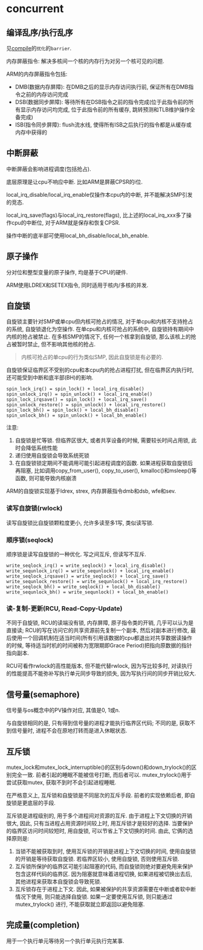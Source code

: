 # concurrent
## 编译乱序/执行乱序
见[compile](compile/compile.md)的`优化`的`barrier`.

内存屏蔽指令: 解决多核间一个核的内存行为对另一个核可见的问题.

ARM的内存屏蔽指令包括:
- DMB(数据内存屏障): 在DMB之后的显示内存访问执行前, 保证所有在DMB指令之前的内存访问完成
- DSB(数据同步屏障): 等待所有在DSB指令之前的指令完成(位于此指令前的所有显示内存访问均完成, 位于此指令前的所有缓存, 跳转预测和TLB维护操作全备完成)
- ISB(指令同步屏障): flush流水线, 使得所有ISB之后执行的指令都是从缓存或内存中获得的

## 中断屏蔽
中断屏蔽会影响进程调度(包括抢占).

底层原理是让cpu不响应中断. 比如ARM是屏蔽CPSR的i位.

local_irq_disable/local_irq_enable仅操作本cpu内的中断, 并不能解决SMP引发的竞态.

local_irq_save(flags)与local_irq_restore(flags), 比上述的local_irq_xxx多了操作cpu的中断位, 对于ARM就是保存和恢复CPSR.

操作中断的底半部可使用local_bh_disable/local_bh_enable.

## 原子操作
分对位和整型变量的原子操作, 均是基于CPU的硬件.

ARM使用LDREX和SETEX指令, 同时适用于核内/多核的并发.

## 自旋锁
自旋锁主要针对SMP或单cpu但内核可抢占的情况, 对于单cpu和内核不支持抢占的系统, 自旋锁退化为空操作. 在单cpu和内核可抢占的系统中, 自旋锁持有期间中内核的抢占被禁止. 在多核SMP的情况下, 任何一个核拿到自旋锁, 那么该核上的抢占被暂时禁止, 但不影响其他核的抢占.

> 内核可抢占的单cpu的行为类似SMP, 因此自旋锁是有必要的.

自旋锁保证临界区不受别的cpu和本cpu内的抢占进程打扰, 但在临界区内执行时, 还可能受到中断和底半部(BH)的影响.

```
spin_lock_irq() = spin_lock() + local_irq_disable()
spin_unlock_irq() = spin_unlock() + local_irq_enable()
spin_lock_irqsave() = spin_lock() + local_irq_save()
spin_unlock_restore() = spin_unlock() + local_irq_restore()
spin_lock_bh() = spin_lock() + local_bh_disable()
spin_unlock_bh() = spin_unlock() + local_bh_enable()
```

注意:
1. 自旋锁是忙等锁. 但临界区很大, 或者共享设备的时候, 需要较长时间占用锁, 此时会降低系统性能
1. 递归使用自旋锁会导致系统死锁
1. 在自旋锁锁定期间不能调用可能引起进程调度的函数. 如果进程获取自旋锁后再阻塞, 比如调用copy_from_user(), copy_to_user(), kmalloc()和msleep()等函数, 则可能导致内核崩溃

ARM的自旋锁实现基于ldrex, strex, 内存屏蔽指令dmb和dsb, wfe和sev.

### 读写自旋锁(rwlock)
读写自旋锁比自旋锁颗粒度更小, 允许多读至多1写, 类似读写锁.

### 顺序锁(seqlock)
顺序锁是读写自旋锁的一种优化. 写之间互斥, 但读写不互斥.

```
write_seqlock_irq() = write_seqlock() + local_irq_disable()
write_sequnlock_irq() = write_sequnlock() + local_irq_enable()
write_seqlock_irqsave() = write_seqlock() + local_irq_save()
write_sequnlock_restore() = write_sequnlock() + local_irq_restore()
write_seqlock_bh() = write_seqlock() + local_bh_disable()
write_sequnlock_bh() = write_sequnlock() + local_bh_enable()
```

### 读-复制-更新(RCU, Read-Copy-Update)
不同于自旋锁, RCU的读端没有锁, 内存屏障, 原子指令类的开销, 几乎可以认为是直接读; RCU的写在访问它的共享资源前先复制一个副本, 然后对副本进行修改, 最后使用一个回调机制在适当时间(所有引用该数据的cpu都退出对共享数据读操作的时候, 等待适当时机的时间被称为宽限期即Grace Period)把指向原数据的指针指向副本.

RCU可看作rwlock的高性能版本, 但不能代替rwlock, 因为写比较多时, 对读执行的性能提高不能弥补写执行单元同步导致的损失, 因为写执行间的同步开销比较大.

## 信号量(semaphore)
信号量与os概念中的PV操作对应, 其值是0, 1或n.

与自旋锁相同的是, 只有得到信号量的进程才能执行临界区代码; 不同的是, 获取不到信号量时, 进程不会在原地打转而是进入休眠状态.

## 互斥锁
mutex_lock和mutex_lock_interruptible()的区别与down()和down_trylock()的区别完全一致. 前者引起的睡眠不能被信号打断, 而后者可以. mutex_trylock()用于尝试获取mutex, 获取不到时不会引起进程睡眠.

在严格意义上, 互斥锁和自旋锁是不同层次的互斥手段. 前者的实现依赖后者, 即自旋锁是更底层的手段.

互斥锁是进程级别的, 用于多个进程间对资源的互斥. 由于进程上下文切换的开销很大, 因此, 只有当进程占用资源时间较上时, 用互斥锁才是较好的选择. 当要保护的临界区访问时间较短时, 用自旋锁, 可以节省上下文切换的时间. 由此, 它俩的选择原则是:
1. 当锁不能被获取到时, 使用互斥锁的开销是进程上下文切换的时间, 使用自旋锁的开销是等待获取自旋锁. 若临界区较小, 使用自旋锁, 否则使用互斥锁.
1. 互斥锁所保护的临界区可能引起阻塞的代码, 而自旋锁则绝对要避免用来保护包含这样代码的临界区. 因为阻塞就意味着进程切换, 如果进程被切换出去后, 其他进程来获取本自旋锁会导致死锁.
1. 互斥锁存在于进程上下文. 因此, 如果被保护的共享资源需要在中断或者软中断情况下使用, 则只能选择自旋锁. 如果一定要使用互斥锁, 则只能通过 mutex_trylock() 进行, 不能获取就立即返回以避免阻塞.

## 完成量(completion)
用于一个执行单元等待另一个执行单元执行完某事.

